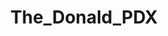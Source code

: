 ---
title: The_Donald_PDX
crosslinks:
- The_Donald
- conspiracy
- autotldr
- JordanPeterson
- me_irl
- REEEEEEEEEE
---